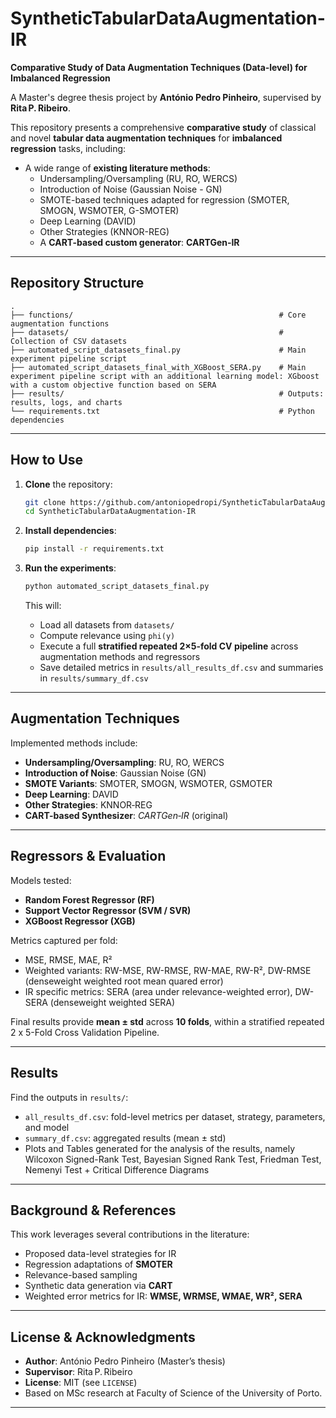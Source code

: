 # SyntheticTabularDataAugmentation‑IR

**Comparative Study of Data Augmentation Techniques (Data‑level) for Imbalanced Regression**

A Master's degree thesis project by **António Pedro Pinheiro**, supervised by **Rita P. Ribeiro**.

This repository presents a comprehensive **comparative study** of classical and novel **tabular data augmentation techniques** for **imbalanced regression** tasks, including:

- A wide range of **existing literature methods**:
  - Undersampling/Oversampling (RU, RO, WERCS)
  - Introduction of Noise (Gaussian Noise - GN)
  - SMOTE-based techniques adapted for regression (SMOTER, SMOGN, WSMOTER, G-SMOTER)
  - Deep Learning (DAVID)
  - Other Strategies (KNNOR-REG)
  - A **CART-based custom generator**: **CARTGen‑IR**

---

## Repository Structure

```
.
├── functions/                                              # Core augmentation functions
├── datasets/                                               # Collection of CSV datasets
├── automated_script_datasets_final.py                      # Main experiment pipeline script
├── automated_script_datasets_final_with_XGBoost_SERA.py    # Main experiment pipeline script with an additional learning model: XGboost with a custom objective function based on SERA
├── results/                                                # Outputs: results, logs, and charts
└── requirements.txt                                        # Python dependencies
```

---

## How to Use

1. **Clone** the repository:
   ```bash
   git clone https://github.com/antoniopedropi/SyntheticTabularDataAugmentation-IR.git
   cd SyntheticTabularDataAugmentation-IR
   ```

2. **Install dependencies**:
   ```bash
   pip install -r requirements.txt
   ```

3. **Run the experiments**:
   ```bash
   python automated_script_datasets_final.py
   ```
   This will:
   - Load all datasets from `datasets/`
   - Compute relevance using `phi(y)`
   - Execute a full **stratified repeated 2×5-fold CV pipeline** across augmentation methods and regressors
   - Save detailed metrics in `results/all_results_df.csv` and summaries in `results/summary_df.csv`

---

## Augmentation Techniques

Implemented methods include:

- **Undersampling/Oversampling**: RU, RO, WERCS  
- **Introduction of Noise**: Gaussian Noise (GN)  
- **SMOTE Variants**: SMOTER, SMOGN, WSMOTER, GSMOTER  
- **Deep Learning**: DAVID  
- **Other Strategies**: KNNOR‑REG  
- **CART-based Synthesizer**: *CARTGen‑IR* (original)

---

## Regressors & Evaluation

Models tested:

- **Random Forest Regressor (RF)**
- **Support Vector Regressor (SVM / SVR)**
- **XGBoost Regressor (XGB)**

Metrics captured per fold:

- MSE, RMSE, MAE, R²
- Weighted variants: RW-MSE, RW-RMSE, RW-MAE, RW-R², DW-RMSE (denseweight weighted root mean quared error)
- IR specific metrics: SERA (area under relevance-weighted error), DW-SERA (denseweight weighted SERA)

Final results provide **mean ± std** across **10 folds**, within a stratified repeated 2 x 5-Fold Cross Validation Pipeline.

---

## Results

Find the outputs in `results/`:

- `all_results_df.csv`: fold-level metrics per dataset, strategy, parameters, and model  
- `summary_df.csv`: aggregated results (mean ± std)  
- Plots and Tables generated for the analysis of the results, namely Wilcoxon Signed-Rank Test, Bayesian Signed Rank Test, Friedman Test, Nemenyi Test + Critical Difference Diagrams

---

## Background & References

This work leverages several contributions in the literature:

- Proposed data-level strategies for IR
- Regression adaptations of **SMOTER**  
- Relevance-based sampling
- Synthetic data generation via **CART**  
- Weighted error metrics for IR: **WMSE, WRMSE, WMAE, WR², SERA**

---

## License & Acknowledgments

- **Author**: António Pedro Pinheiro (Master’s thesis)  
- **Supervisor**: Rita P. Ribeiro  
- **License**: MIT (see `LICENSE`)  
- Based on MSc research at Faculty of Science of the University of Porto.

---

